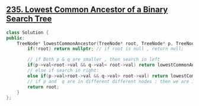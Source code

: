 ## [235. Lowest Common Ancestor of a Binary Search Tree](https://leetcode.com/problems/lowest-common-ancestor-of-a-binary-search-tree/description/)

```cpp
class Solution {
public:
    TreeNode* lowestCommonAncestor(TreeNode* root, TreeNode* p, TreeNode* q) {
        if(!root) return nullptr; // if root is null , return null;

        // if Both p & q are smaller , then search in left
        if(p->val<root->val && q->val< root->val) return lowestCommonAncestor(root->left , p , q);
        // else if search in right:
        else if(p->val>root->val && q->val> root->val) return lowestCommonAncestor(root->right , p , q);
        // if p and  q are in different different nodes : then we are in ancestor node : simply return root :
        return root;
    }
};
```
